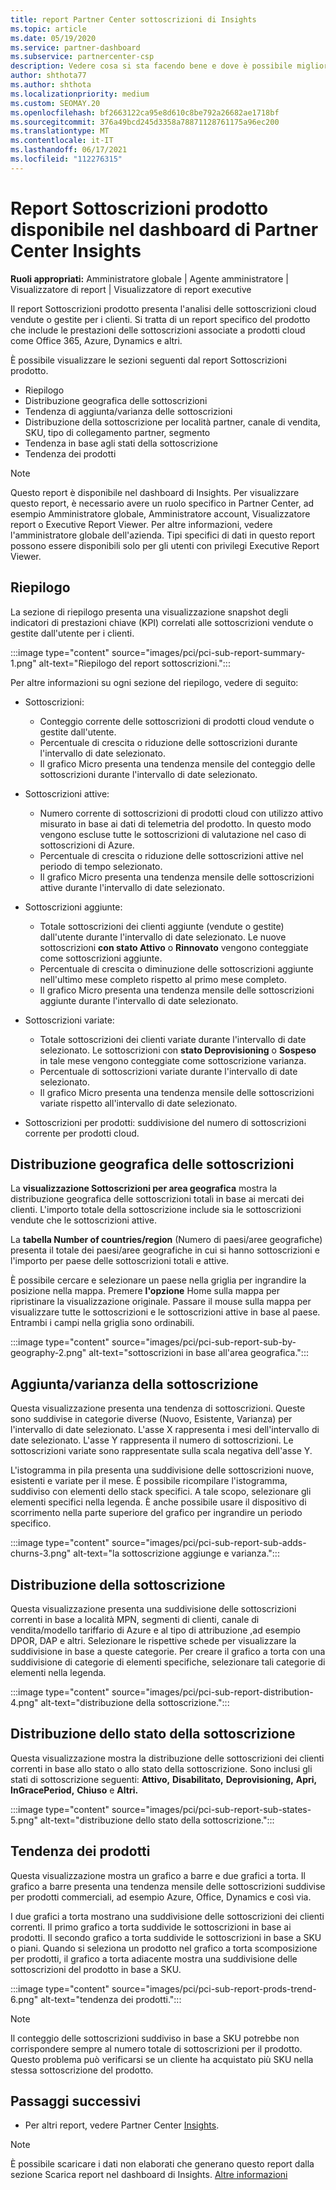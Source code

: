 ```yaml
---
title: report Partner Center sottoscrizioni di Insights
ms.topic: article
ms.date: 05/19/2020
ms.service: partner-dashboard
ms.subservice: partnercenter-csp
description: Vedere cosa si sta facendo bene e dove è possibile migliorare per quanto riguarda le sottoscrizioni cloud che si vendono o gestiscono per i clienti.
author: shthota77
ms.author: shthota
ms.localizationpriority: medium
ms.custom: SEOMAY.20
ms.openlocfilehash: bf2663122ca95e8d610c8be792a26682ae1718bf
ms.sourcegitcommit: 376a49bcd245d3358a78871128761175a96ec200
ms.translationtype: MT
ms.contentlocale: it-IT
ms.lasthandoff: 06/17/2021
ms.locfileid: "112276315"
---
```

# <a name="product-subscriptions-report-available-from-the-partner-center-insights-dashboard"></a>Report Sottoscrizioni prodotto disponibile nel dashboard di Partner Center Insights

**Ruoli appropriati:** Amministratore globale | Agente amministratore | Visualizzatore di report | Visualizzatore di report executive

Il report Sottoscrizioni prodotto presenta l'analisi delle sottoscrizioni cloud vendute o gestite per i clienti. Si tratta di un report specifico del prodotto che include le prestazioni delle sottoscrizioni associate a prodotti cloud come Office 365, Azure, Dynamics e altri.

È possibile visualizzare le sezioni seguenti dal report Sottoscrizioni prodotto.

- Riepilogo
- Distribuzione geografica delle sottoscrizioni
- Tendenza di aggiunta/varianza delle sottoscrizioni
- Distribuzione della sottoscrizione per località partner, canale di vendita, SKU, tipo di collegamento partner, segmento
- Tendenza in base agli stati della sottoscrizione
- Tendenza dei prodotti

 > [!NOTE]
 > Questo report è disponibile nel dashboard di Insights. Per visualizzare questo report, è necessario avere un ruolo specifico in Partner Center, ad esempio Amministratore globale, Amministratore account, Visualizzatore report o Executive Report Viewer. Per altre informazioni, vedere l'amministratore globale dell'azienda. Tipi specifici di dati in questo report possono essere disponibili solo per gli utenti con privilegi Executive Report Viewer.

## <a name="summary"></a>Riepilogo

La sezione di riepilogo presenta una visualizzazione snapshot degli indicatori di prestazioni chiave (KPI) correlati alle sottoscrizioni vendute o gestite dall'utente per i clienti.  

:::image type="content" source="images/pci/pci-sub-report-summary-1.png" alt-text="Riepilogo del report sottoscrizioni.":::

Per altre informazioni su ogni sezione del riepilogo, vedere di seguito:

- Sottoscrizioni:
  - Conteggio corrente delle sottoscrizioni di prodotti cloud vendute o gestite dall'utente.
  - Percentuale di crescita o riduzione delle sottoscrizioni durante l'intervallo di date selezionato.
  - Il grafico Micro presenta una tendenza mensile del conteggio delle sottoscrizioni durante l'intervallo di date selezionato.

- Sottoscrizioni attive:
  - Numero corrente di sottoscrizioni di prodotti cloud con utilizzo attivo misurato in base ai dati di telemetria del prodotto. In questo modo vengono escluse tutte le sottoscrizioni di valutazione nel caso di sottoscrizioni di Azure.
  - Percentuale di crescita o riduzione delle sottoscrizioni attive nel periodo di tempo selezionato.
  - Il grafico Micro presenta una tendenza mensile delle sottoscrizioni attive durante l'intervallo di date selezionato.

- Sottoscrizioni aggiunte:
  - Totale sottoscrizioni dei clienti aggiunte (vendute o gestite) dall'utente durante l'intervallo di date selezionato. Le nuove sottoscrizioni **con stato Attivo** o **Rinnovato** vengono conteggiate come sottoscrizioni aggiunte.
  - Percentuale di crescita o diminuzione delle sottoscrizioni aggiunte nell'ultimo mese completo rispetto al primo mese completo.
  - Il grafico Micro presenta una tendenza mensile delle sottoscrizioni aggiunte durante l'intervallo di date selezionato.

- Sottoscrizioni variate:
  - Totale sottoscrizioni dei clienti variate durante l'intervallo di date selezionato. Le sottoscrizioni con **stato Deprovisioning** o **Sospeso** in tale mese vengono conteggiate come sottoscrizione varianza.  
  - Percentuale di sottoscrizioni variate durante l'intervallo di date selezionato.
  - Il grafico Micro presenta una tendenza mensile delle sottoscrizioni variate rispetto all'intervallo di date selezionato.

- Sottoscrizioni per prodotti: suddivisione del numero di sottoscrizioni corrente per prodotti cloud.

## <a name="geographical-spread-of-subscriptions"></a>Distribuzione geografica delle sottoscrizioni

La **visualizzazione Sottoscrizioni per area geografica** mostra la distribuzione geografica delle sottoscrizioni totali in base ai mercati dei clienti. L'importo totale della sottoscrizione include sia le sottoscrizioni vendute che le sottoscrizioni attive.

La **tabella Number of countries/region** (Numero di paesi/aree geografiche) presenta il totale dei paesi/aree geografiche in cui si hanno sottoscrizioni e l'importo per paese delle sottoscrizioni totali e attive.

È possibile cercare e selezionare un paese nella griglia per ingrandire la posizione nella mappa. Premere **l'opzione** Home sulla mappa per ripristinare la visualizzazione originale. Passare il mouse sulla mappa per visualizzare tutte le sottoscrizioni e le sottoscrizioni attive in base al paese. Entrambi i campi nella griglia sono ordinabili.

:::image type="content" source="images/pci/pci-sub-report-sub-by-geography-2.png" alt-text="sottoscrizioni in base all'area geografica.":::

## <a name="subscription-addschurns"></a>Aggiunta/varianza della sottoscrizione

Questa visualizzazione presenta una tendenza di sottoscrizioni. Queste sono suddivise in categorie diverse (Nuovo, Esistente, Varianza) per l'intervallo di date selezionato. L'asse X rappresenta i mesi dell'intervallo di date selezionato. L'asse Y rappresenta il numero di sottoscrizioni. Le sottoscrizioni variate sono rappresentate sulla scala negativa dell'asse Y. 

L'istogramma in pila presenta una suddivisione delle sottoscrizioni nuove, esistenti e variate per il mese. È possibile ricompilare l'istogramma, suddiviso con elementi dello stack specifici. A tale scopo, selezionare gli elementi specifici nella legenda. È anche possibile usare il dispositivo di scorrimento nella parte superiore del grafico per ingrandire un periodo specifico.

:::image type="content" source="images/pci/pci-sub-report-sub-adds-churns-3.png" alt-text="la sottoscrizione aggiunge e varianza.":::

## <a name="subscription-distribution"></a>Distribuzione della sottoscrizione

Questa visualizzazione presenta una suddivisione delle sottoscrizioni correnti in base a località MPN, segmenti di clienti, canale di vendita/modello tariffario di Azure e al tipo di attribuzione ,ad esempio DPOR, DAP e altri. Selezionare le rispettive schede per visualizzare la suddivisione in base a queste categorie. Per creare il grafico a torta con una suddivisione di categorie di elementi specifiche, selezionare tali categorie di elementi nella legenda.

:::image type="content" source="images/pci/pci-sub-report-distribution-4.png" alt-text="distribuzione della sottoscrizione.":::

## <a name="subscription-state-distribution"></a>Distribuzione dello stato della sottoscrizione

Questa visualizzazione mostra la distribuzione delle sottoscrizioni dei clienti correnti in base allo stato o allo stato della sottoscrizione. Sono inclusi gli stati di sottoscrizione seguenti: **Attivo,** **Disabilitato,** **Deprovisioning,** **Apri,** **InGracePeriod,** **Chiuso** e **Altri.**

:::image type="content" source="images/pci/pci-sub-report-sub-states-5.png" alt-text="distribuzione dello stato della sottoscrizione.":::

## <a name="products-trend"></a>Tendenza dei prodotti

Questa visualizzazione mostra un grafico a barre e due grafici a torta. Il grafico a barre presenta una tendenza mensile delle sottoscrizioni suddivise per prodotti commerciali, ad esempio Azure, Office, Dynamics e così via.

I due grafici a torta mostrano una suddivisione delle sottoscrizioni dei clienti correnti. Il primo grafico a torta suddivide le sottoscrizioni in base ai prodotti. Il secondo grafico a torta suddivide le sottoscrizioni in base a SKU o piani. Quando si seleziona un  prodotto nel grafico a torta scomposizione per prodotti, il grafico a torta adiacente mostra una suddivisione delle sottoscrizioni del prodotto in base a SKU.

:::image type="content" source="images/pci/pci-sub-report-prods-trend-6.png" alt-text="tendenza dei prodotti.":::

> [!NOTE]
 > Il conteggio delle sottoscrizioni suddiviso in base a SKU potrebbe non corrispondere sempre al numero totale di sottoscrizioni per il prodotto. Questo problema può verificarsi se un cliente ha acquistato più SKU nella stessa sottoscrizione del prodotto.

## <a name="next-steps"></a>Passaggi successivi

- Per altri report, vedere Partner Center [Insights](partner-center-insights.md).

>[!NOTE] 
> È possibile scaricare i dati non elaborati che generano questo report dalla sezione Scarica report nel dashboard di Insights. [Altre informazioni](pci-download-reports.md) 
